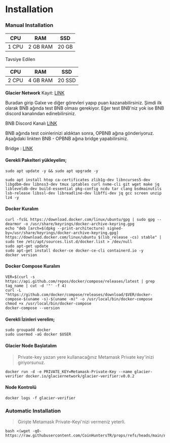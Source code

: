 # Installation

### Manual Installation <a href="#installation" id="installation"></a>

| CPU   | RAM      | SSD   |
| ----- | -------- | ----- |
| 1 CPU | 2 GB RAM | 20 GB |

Tavsiye Edilen



| CPU   | RAM      | SSD    |
| ----- | -------- | ------ |
| 2 CPU | 4 GB RAM | 20 SSD |

**Glacier Network** Kayıt: [LINK](https://www.glacier.io/points/?inviter=0x13B19fd63d34Be9d3D6d25ebd7142134C0cfc725)

Buradan girip Galxe ve diğer görevleri yapıp puan kazanabilirsiniz. Şimdi ilk olarak BNB ağında test BNB olması gerekiyor. Eğer test BNB'niz yok ise BNB discord kanalından edinebilirsiniz.&#x20;

BNB Discord Kanalı [LINK](https://discord.gg/bnbchain)

BNB ağında test coinlerinizi aldıktan sonra, OPBNB ağına gönderiyoruz. Aşağıdaki linkten BNB - OPBNB ağına bridge yapabilirsiniz.

Bridge :  [LINK](https://opbnb-testnet-bridge.bnbchain.org/deposit)

#### Gerekli Pakelteri yükleyelim;

```
sudo apt update -y && sudo apt upgrade -y
```

```
sudo apt install htop ca-certificates zlib1g-dev libncurses5-dev libgdbm-dev libnss3-dev tmux iptables curl nvme-cli git wget make jq libleveldb-dev build-essential pkg-config ncdu tar clang bsdmainutils lsb-release libssl-dev libreadline-dev libffi-dev jq gcc screen unzip lz4 -y
```

#### Docker Kuralım

```
curl -fsSL https://download.docker.com/linux/ubuntu/gpg | sudo gpg --dearmor -o /usr/share/keyrings/docker-archive-keyring.gpg
echo "deb [arch=$(dpkg --print-architecture) signed-by=/usr/share/keyrings/docker-archive-keyring.gpg] https://download.docker.com/linux/ubuntu $(lsb_release -cs) stable" | sudo tee /etc/apt/sources.list.d/docker.list > /dev/null
sudo apt-get update
sudo apt-get install docker-ce docker-ce-cli containerd.io -y
docker version
```

#### Docker Compose Kuralım

```
VER=$(curl -s https://api.github.com/repos/docker/compose/releases/latest | grep tag_name | cut -d '"' -f 4)
curl -L "https://github.com/docker/compose/releases/download/$VER/docker-compose-$(uname -s)-$(uname -m)" -o /usr/local/bin/docker-compose
chmod +x /usr/local/bin/docker-compose
docker-compose --version
```

#### Gerekli İzinleri verelim;

```
sudo groupadd docker
sudo usermod -aG docker $USER
```

#### Glacier Node Başlatalım

> Private-key yazan yere kullanacağınız Metamask Private key'inizi giriyorsunuz.

```
docker run -d -e PRIVATE_KEY=Metamask-Private-Key --name glacier-verifier docker.io/glaciernetwork/glacier-verifier:v0.0.2
```

#### Node Kontrolü

```
docker logs -f glacier-verifier
```

### Automatic Installation <a href="#auto-installation" id="auto-installation"></a>

> Girişte Metamask Private-Keyi'nizi vermeniz yeterli.

```
bash <(wget -qO- https://raw.githubusercontent.com/CoinHuntersTR/props/refs/heads/main/AutoInstall/glacier_setup.sh)
```
